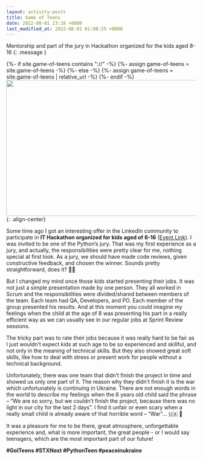 ```yaml
---
layout: activity-posts
title: Game of Teens
date: 2022-08-01 23:18 +0800
last_modified_at: 2022-08-01 01:08:25 +0800
---
```

Mentorship and part of the jury in Hackathon organized for the kids aged 8-16
{: .message }


<div>
{%- if site.game-of-teens contains "://" -%}
    {%- assign game-of-teens = site.game-of-teens -%}
{%- else -%}
    {%- assign game-of-teens = site.game-of-teens | relative_url -%}
{%- endif -%}
</div>
<img src="{{ game-of-teens }}" style="width:1100px;height:360px" alt="" />{: .align-center}

Some time ago I got an interesting offer in the LinkedIn community to participate in **IT Hackathon organized for kids aged of 8-16** ([Event Link](https://lnkd.in/dfwHVwDY)). I was invited to be one of the Python’s jury. That was my first experience as a jury, and actually, the responsibilities were pretty clear for me, nothing special at first look. As a jury, we should have made code reviews, given constructive feedback, and chosen the winner. Sounds pretty straightforward, does it? 🤔🤫

But I changed my mind once those kids started presenting their jobs. It was not just a simple presentation made by one person. They all worked in Scrum and the responsibilities were divided/shared between members of the team. Each team had QA, Developers, and PO. Each member of the group presented his results. And at this moment you could imagine my feelings when the child at the age of 8 was presenting his part in a really efficient way as we can usually see in our regular jobs at Sprint Review sessions.

The tricky part was to rate their jobs because it was really hard to be fair as I just wouldn’t expect kids at such age to be so experienced and skillful, and not only in the meaning of technical skills. But they also showed great soft skills, like how to deal with stress or present work for people without a technical background.

Unfortunately, there was one team that didn’t finish the project in time and showed us only one part of it. The reason why they didn’t finish it is the war which unfortunately is continuing in Ukraine. There are not enough words in the world to describe my feelings when the 8 years old child said the phrase – “We are so sorry, but we couldn’t finish the project, because there was no light in our city for the last 2 days”. I find it unfair or even scary when a really small child is already aware of that horrible word – “War”... 🇺🇦 🤍

It was a pleasure for me to be there, great atmosphere, unforgettable experience and, what is more important, the great people - or I would say teenagers, which are the most important part of our future!

**#GoITeens #STXNext #PythonTeen #peaceinukraine**